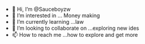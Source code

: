 - 👋 Hi, I’m @Sauceboyzw
- 👀 I’m interested in ... Money making
- 🌱 I’m currently learning ...law
- 💞️ I’m looking to collaborate on ...exploring new ides
- 📫 How to reach me ...how to explore and get more

<!---
Sauceboyzw/Sauceboyzw is a ✨ special ✨ repository because its `README.md` (this file) appears on your GitHub profile.
You can click the Preview link to take a look at your changes.
--->
